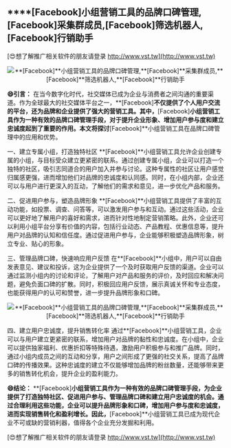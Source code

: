 ## ****[Facebook]**小组营销工具的品牌口碑管理,**[Facebook]**采集群成员,**[Facebook]**筛选机器人,**[Facebook]**行销助手**

[😍想了解推广相关软件的朋友请登录 http://www.vst.tw](http://www.vst.tw)

 <center><img src="https://vst.tw/MP4/tuiguang/png/6.png" alt="**[Facebook]**小组营销工具的品牌口碑管理,**[Facebook]**采集群成员,**[Facebook]**筛选机器人,**[Facebook]**行销助手"></center>

**😄引言：**
在当今数字化时代，社交媒体已成为企业与消费者之间沟通的重要渠道。作为全球最大的社交媒体平台之一，**[Facebook]**不仅提供了个人用户交流的平台，还为品牌和企业提供了强大的营销工具。其中，**[Facebook]**小组营销工具作为一种有效的品牌口碑管理手段，对于提升企业形象、增加用户参与度和建立忠诚度起到了重要的作用。本文将探讨**[Facebook]**小组营销工具在品牌口碑管理中的应用和优势。

一、建立专属小组，打造独特社区
**[Facebook]**小组营销工具允许企业创建专属的小组，与目标受众建立更紧密的联系。通过创建专属小组，企业可以打造一个独特的社区，吸引志同道合的用户加入并参与讨论。这种专属性的社区让用户感觉归属感更强，进而增加他们对品牌的忠诚度和认同感。同时，在小组内部，企业还可以与用户进行更深入的互动，了解他们的需求和意见，进一步优化产品和服务。

二、促进用户参与，塑造品牌形象
**[Facebook]**小组营销工具提供了丰富的互动功能，如投票、调查、问答等，可以激发用户参与和互动。通过这些活动，企业可以更好地了解用户的喜好和需求，进而针对性地制定营销策略。此外，企业还可以利用小组平台分享有价值的内容，包括行业动态、产品教程、优惠信息等，提升用户对品牌的认知和信任度。通过促进用户参与，企业能够积极塑造品牌形象，树立专业、贴心的形象。

三、管理品牌口碑，快速响应用户反馈
在**[Facebook]**小组中，用户可以自由发表意见、建议和投诉，这为企业提供了一个及时获取用户反馈的渠道。企业可以通过监测小组内的讨论和评论，了解用户对产品和服务的评价，及时回应和解决问题，避免负面口碑的扩散。同时，积极回应用户反馈，展示真诚关怀和专业态度，也能获得用户的认可和赞誉，进一步提升品牌形象和口碑。

 <center><img src="https://vst.tw/MP4/tuiguang/png/4.png" alt="**[Facebook]**小组营销工具的品牌口碑管理,**[Facebook]**采集群成员,**[Facebook]**筛选机器人,**[Facebook]**行销助手"></center>

四、建立用户忠诚度，提升销售转化率
通过**[Facebook]**小组营销工具，企业可以与用户建立更紧密的联系，增加用户对品牌的黏性和忠诚度。在小组中，企业可以提供独家福利、优惠折扣等特殊待遇，激励用户积极参与和推广品牌。同时，通过小组内成员之间的互动和分享，用户之间形成了更强的社交关系，提高了品牌口碑的传播效果。这种忠诚度的建立不仅能够增加品牌的粉丝数量，还能够带来更多的销售转化机会，提升企业的盈利能力。

**😄结论：**
**[Facebook]**小组营销工具作为一种有效的品牌口碑管理手段，为企业提供了打造独特社区、促进用户参与、管理品牌口碑和建立用户忠诚度的机会。通过合理利用这些功能，企业可以提升品牌形象和口碑，增加用户参与度和忠诚度，进而实现销售转化和盈利增长。因此，**[Facebook]**小组营销工具已成为现代企业不可或缺的营销利器，值得各个企业充分发掘和利用。

[😍想了解推广相关软件的朋友请登录 http://www.vst.tw](http://www.vst.tw)



